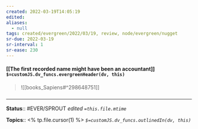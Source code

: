 ```yaml
---
created: 2022-03-19T14:05:19 
edited: 
aliases:
  - null
tags: created/evergreen/2022/03/19, review, node/evergreen/nugget
sr-due: 2022-03-19
sr-interval: 1
sr-ease: 230
---
```


#### [[The first recorded name might have been an accountant]] `$=customJS.dv_funcs.evergreenHeader(dv, this)`


> ![[books_Sapiens#^298648751]]


### <hr class="footnote"/>

**Status**:: #EVER/SPROUT
*edited `=this.file.mtime`*

**Topics**:: <% tp.file.cursor(1) %>
*`$=customJS.dv_funcs.outlinedIn(dv, this)`*
